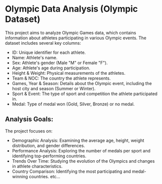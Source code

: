 # Olympic Data Analysis (Olympic Dataset)
This project aims to analyze Olympic Games data, which contains information about athletes participating in various Olympic events. The dataset includes several key columns:

* ID: Unique identifier for each athlete.
* Name: Athlete's name.
* Sex: Athlete's gender (Male "M" or Female "F").
* Age: Athlete's age during participation.
* Height & Weight: Physical measurements of the athletes.
* Team & NOC: The country the athlete represents.
* Games, Year & Season: Details about the Olympic event, including the host city and season (Summer or Winter).
* Sport & Event: The type of sport and competition the athlete participated in.
* Medal: Type of medal won (Gold, Silver, Bronze) or no medal.
## Analysis Goals:
The project focuses on:

* Demographic Analysis: Examining the average age, height, weight distribution, and gender differences.
* Performance Analysis: Exploring the number of medals per sport and identifying top-performing countries.
* Trends Over Time: Studying the evolution of the Olympics and changes in athlete characteristics.
* Country Comparison: Identifying the most participating and medal-winning countries.
etc...
